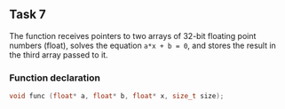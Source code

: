 ## Task 7

The function receives pointers to two arrays of 32-bit floating point numbers (float), solves the equation `a*x + b = 0`, and stores the result in the third array passed to it.

### Function declaration

```c
void func (float* a, float* b, float* x, size_t size);
```